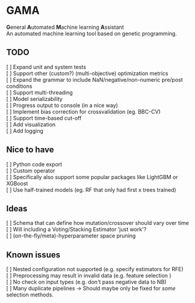 # GAMA
**G**eneral **A**utomated **M**achine learning **A**ssistant  
An automated machine learning tool based on genetic programming.
	
## TODO
[ ] Expand unit and system tests  
[ ] Support other (custom?) (multi-objective) optimization metrics  
[ ] Expand the grammar to include NaN/negative/non-numeric pre/post conditions  
[ ] Support multi-threading  
[ ] Model serializability  
[ ] Progress output to console (in a nice way)  
[ ] Implement bias correction for crossvalidation (eg. BBC-CV)  
[ ] Support time-based cut-off  
[ ] Add visualization  
[ ] Add logging  

## Nice to have
[ ] Python code export  
[ ] Custom operator  
	[ ] Specifically also support some popular packages like LightGBM or XGBoost  
[ ] Use half-trained models (eg. RF that only had first x trees trained)  

## Ideas
[ ] Schema that can define how mutation/crossover should vary over time  
[ ] Will including a Voting/Stacking Estimator 'just work'?  
[ ] (on-the-fly/meta)-hyperparameter space pruning  

## Known issues
[ ] Nested configuration not supported (e.g. specify estimators for RFE)  
[ ] Preprocessing may result in invalid data (e.g. feature selection )  
[ ] No check on input types (e.g. don't pass negative data to NB)       
[ ] Many duplicate pipelines -> Should maybe only be fixed for *some* selection methods.  
